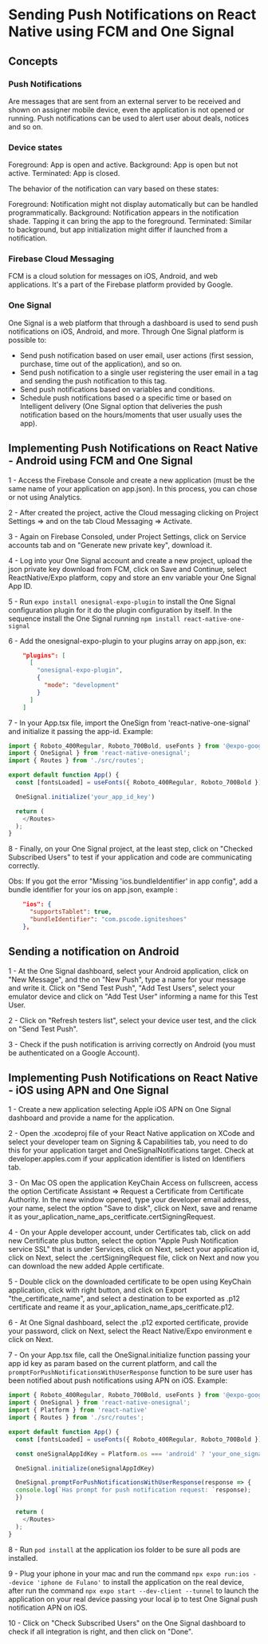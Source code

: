 # Sending Push Notifications on React Native using FCM and One Signal
## Concepts

### Push Notifications

Are messages that are sent from an external server to be received and shown on assigner mobile device, even the application is not opened or running. Push notifications can be used to alert user about deals, notices and so on.

### Device states

Foreground: App is open and active.
Background: App is open but not active.
Terminated: App is closed.

The behavior of the notification can vary based on these states:

Foreground: Notification might not display automatically but can be handled programmatically.
Background: Notification appears in the notification shade. Tapping it can bring the app to the foreground.
Terminated: Similar to background, but app initialization might differ if launched from a notification.

### Firebase Cloud Messaging

FCM is a cloud solution for messages on iOS, Android, and web applications. It's a part of the Firebase platform provided by Google.

### One Signal

One Signal is a web platform that through a dashboard is used to send push notifications on iOS, Android, and more. Through One Signal platform is possible to: 

- Send push notification based on user email, user actions (first session, purchase, time out of the application), and so on. 
- Send push notification to a single user registering the user email in a tag and sending the push notification to this tag.
- Send push notifications based on variables and conditions.
- Schedule push notifications based o a specific time or based on Intelligent delivery (One Signal option that deliveries the push notification based on the hours/moments that user usually uses the app).

## Implementing Push Notifications on React Native - Android using FCM and One Signal

1 - Access the Firebase Console and create a new application (must be the same name of your application on app.json). In this process, you can chose or not using Analytics.

2 - After created the project, active the Cloud messaging clicking on Project Settings => and on the tab Cloud Messaging => Activate.

3 - Again on Firebase Consoled, under  Project Settings, click on Service accounts tab and on "Generate new private key", download it.

4 - Log into your One Signal account and create a new project, upload the json private key download from FCM, click on Save and Continue,  select ReactNative/Expo platform, copy and store an env variable your One Signal App ID. 

5 - Run ```expo install onesignal-expo-plugin``` to install the One Signal configuration plugin for it do the plugin configuration by itself. In the sequence install the One Signal running ```npm install react-native-one-signal```

6 - Add the onesignal-expo-plugin to your plugins array on app.json, ex:

```json
    "plugins": [
      [
        "onesignal-expo-plugin",
        {
          "mode": "development"
        }
      ]
    ]
```

7 - In your App.tsx file, import the OneSign from 'react-native-one-signal' and initialize it passing the app-id. Example:

```typescript
import { Roboto_400Regular, Roboto_700Bold, useFonts } from '@expo-google-fonts/roboto';
import { OneSignal } from 'react-native-onesignal';
import { Routes } from './src/routes';

export default function App() {
  const [fontsLoaded] = useFonts({ Roboto_400Regular, Roboto_700Bold });

  OneSignal.initialize('your_app_id_key')

  return (
    </Routes>
  );
}
```

8 - Finally, on your One Signal project, at the least step, click on "Checked Subscribed Users" to test if your application and code are communicating correctly.

Obs: If you got the error "Missing 'ios.bundleIdentifier' in app config", add a bundle identifier for your ios on app.json, example :

```json
    "ios": {
      "supportsTablet": true,
      "bundleIdentifier": "com.pscode.igniteshoes"
    },
```

## Sending a notification on Android

1 - At the One Signal dashboard, select your Android application, click on "New Message", and the on "New Push", type a name for your message and write it. Click on "Send Test Push", "Add Test Users", select your emulator device and click on "Add Test User" informing a name for this Test User.

2 - Click on "Refresh testers list", select your device user test, and the click on "Send Test Push".

3 - Check if the push notification is arriving correctly on Android (you must be authenticated on a Google Account).

## Implementing Push Notifications on React Native - iOS using APN and One Signal


1 - Create a new application selecting Apple iOS APN on One Signal dashboard and provide a name for the application.

2 - Open the .xcodeproj file of your React Native application on XCode and select your developer team on Signing & Capabilities tab, you need to do this for your application target and OneSignalNotifications target. Check at developer.apples.com if your application identifier is listed on Identifiers tab.

3 - On Mac OS open the application KeyChain Access on fullscreen, access the option Certificate Assistant => Request a Certificate from Certificate Authority. In the new window opened, type your developer email address, your name, select the option "Save to disk", click on Next, save and rename it as your_aplication_name_aps_ceritficate.certSigningRequest.

4 - On your Apple developer account, under Certificates tab, click on add new Certificate plus button, select the option "Apple Push Notification service SSL" that is under Services, click on Next, select your application id, click on Next, select the .certSigningRequest file, click on Next and now you can download the new added Apple certificate.

5 - Double click on the downloaded certificate to be open using KeyChain application, click with right button, and click on Export "the_certificate_name", and select a destination to be exported as .p12 certificate and reame it as your_aplication_name_aps_ceritficate.p12.

6 - At One Signal dashboard, select the .p12 exported certificate, provide your password, click on Next, select the React Native/Expo environment e click on Next.

7 - On your App.tsx file, call the OneSignal.initialize function passing your app id key as param based on the current platform, and call the `promptForPushNotificationsWithUserResponse` function to be sure user has been notified about push notifications using APN on iOS. Example: 

```typescript
import { Roboto_400Regular, Roboto_700Bold, useFonts } from '@expo-google-fonts/roboto';
import { OneSignal } from 'react-native-onesignal';
import { Platform } from 'react-native'
import { Routes } from './src/routes';

export default function App() {
  const [fontsLoaded] = useFonts({ Roboto_400Regular, Roboto_700Bold });

  const oneSignalAppIdKey = Platform.os === 'android' ? 'your_one_signal_app_id_key_android' : 'your_one_signal_app_id_key_ios'

  OneSignal.initialize(oneSignalAppIdKey)

  OneSignal.promptForPushNotificationsWithUserResponse(response => {
  console.log(`Has prompt for push notification request: `response);
  })

  return (
    </Routes>
  );
}
```

8 - Run `pod install` at the application ios folder to be sure all pods are installed.

9 - Plug your iphone in your mac and run the command `npx expo run:ios --device 'iphone de Fulano'` to install the application on the real device, after run the command `npx expo start --dev-client --tunnel` to launch the application on your real device passing your local ip to test One Signal push notification APN on iOS.

10 - Click on "Check Subscribed Users" on the One Signal dashboard to check if all integration is right, and then click on "Done".

